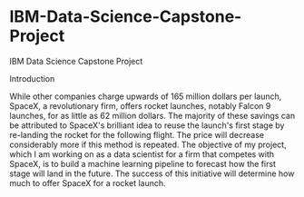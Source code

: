 # IBM-Data-Science-Capstone-Project
IBM Data Science Capstone Project

<bold>Introduction<bold>

While other companies charge upwards of 165 million dollars per launch, SpaceX, a revolutionary firm, offers rocket launches, notably Falcon 9 launches, for as little as 62 million dollars. The majority of these savings can be attributed to SpaceX's brilliant idea to reuse the launch's first stage by re-landing the rocket for the following flight. The price will decrease considerably more if this method is repeated. The objective of my project, which I am working on as a data scientist for a firm that competes with SpaceX, is to build a machine learning pipeline to forecast how the first stage will land in the future. The success of this initiative will determine how much to offer SpaceX for a rocket launch.
